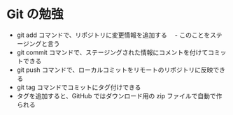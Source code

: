# Git の勉強

- git add コマンドで、リポジトリに変更情報を追加する
　- このことをステージングと言う
- git commit コマンドで、ステージングされた情報にコメントを付けてコミットできる
- git push コマンドで、ローカルコミットをリモートのリポジトリに反映できる
- git tag コマンドでコミットにタグ付けできる
 - タグを追加すると、GitHub ではダウンロード用の zip ファイルで自動で作られる
